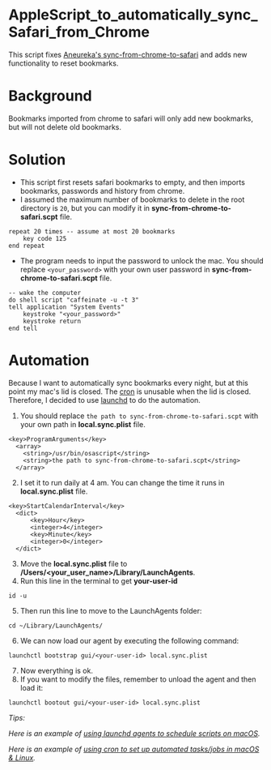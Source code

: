 # AppleScript_to_automatically_sync_Safari_from_Chrome
This script fixes [Aneureka's sync-from-chrome-to-safari](https://gist.github.com/Aneureka/41e4ee6ecb797bc97d20a44927d3dcbe) and adds new functionality to reset bookmarks.

# Background
Bookmarks imported from chrome to safari will only add new bookmarks, but will not delete old bookmarks.

# Solution
- This script first resets safari bookmarks to empty, and then imports bookmarks, passwords and history from chrome.
- I assumed the maximum number of bookmarks to delete in the root directory is `20`, but you can modify it in **sync-from-chrome-to-safari.scpt** file.
```
repeat 20 times -- assume at most 20 bookmarks
	key code 125
end repeat
```
- The program needs to input the password to unlock the mac. You should replace `<your_password>` with your own user password in **sync-from-chrome-to-safari.scpt** file.
```
-- wake the computer
do shell script "caffeinate -u -t 3"
tell application "System Events"
	keystroke "<your_password>"
	keystroke return
end tell
```

# Automation
Because I want to automatically sync bookmarks every night, but at this point my mac's lid is closed. The [cron](https://en.wikipedia.org/wiki/Cron) is unusable when the lid is closed. Therefore, I decided to use [launchd](https://medium.com/swlh/how-to-use-launchd-to-run-services-in-macos-b972ed1e352) to do the automation.

1. You should replace `the path to sync-from-chrome-to-safari.scpt` with your own path in **local.sync.plist** file.
```
<key>ProgramArguments</key> 
  <array> 
    <string>/usr/bin/osascript</string> 
    <string>the path to sync-from-chrome-to-safari.scpt</string>
  </array> 
```
2. I set it to run daily at 4 am. You can change the time it runs in **local.sync.plist** file.
```
<key>StartCalendarInterval</key>
  <dict>
      <key>Hour</key>
      <integer>4</integer>
      <key>Minute</key>
      <integer>0</integer>
  </dict>
```
3. Move the **local.sync.plist** file to **/Users/<your_user_name>/Library/LaunchAgents**.
4. Run this line in the terminal to get **your-user-id**
```
id -u
```
5. Then run this line to move to the LaunchAgents folder:
```
cd ~/Library/LaunchAgents/
```
6. We can now load our agent by executing the following command:
```
launchctl bootstrap gui/<your-user-id> local.sync.plist
```
7. Now everything is ok.
8. If you want to modify the files, remember to unload the agent and then load it:
```
launchctl bootout gui/<your-user-id> local.sync.plist
```

*Tips:*

*Here is an example of [using launchd agents to schedule scripts on macOS](https://davidhamann.de/2018/03/13/setting-up-a-launchagent-macos-cron/).*

*Here is an example of [using cron to set up automated tasks/jobs in macOS & Linux](https://towardsdatascience.com/a-step-by-step-guide-to-scheduling-tasks-for-your-data-science-project-d7df4531fc41#:~:text=towardsdatascience.com-,cron%20for%20Linux/macOS,-In%20macOS%2C%20you).*
